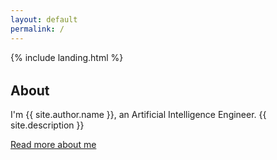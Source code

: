 ```yaml
---
layout: default
permalink: /
---
```


{% include landing.html %}

<section id="about" style="margin-top: 2rem;">
  <h1>About</h1>
  <p>I'm {{ site.author.name }}, an Artificial Intelligence Engineer. {{ site.description }}</p>
  <p><a class="btn btn-primary" href="/about/">Read more about me</a></p>
</section>
